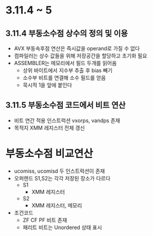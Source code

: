 # 3.11.4 ~ 5

## 3.11.4 부동소수점 상수의 정의 및 이용

* AVX 부동속후점 연산은 즉시값을  operand로 가질 수 없다
* 컴파일러는 상수 값들을 위해 저장공간을 할당하고 초기화 필요
* ASSEMBLER는 메모리에서 필드 두개를 읽어옴
	* 상위 바이트에서 지수부 추출 후 bias 빼기
	* 소수부 비트를 연결해 소수 필드를 얻음
	* 묵시적 1을 앞에 붙인다

## 3.11.5 부동소수점 코드에서 비트 연산

* 비트 연간 적용 인스트럭션  vxorps, vandps 존재
* 목적지 XMM 레지스터 전체 갱신

# 부동소수점 비교연산

* ucomiss, ucomisd 두 인스트럭션이 존재
* 오퍼렌드 S1,S2는 각각 저장된 장소가 다르다
	* S1
		* XMM 레지스터
	* S2
		* XMM 레지스터, 메모리
* 조건코드
	* ZF CF PF 비트 존재
	* 패리트 비트는 Unordered 상태 표시
